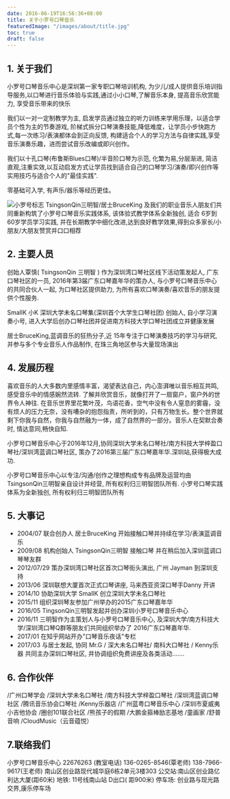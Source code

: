 ```yaml
---
date: 2016-06-19T16:56:36+08:00
title: 关于小罗号口琴音乐
featuredImage: "/images/about/title.jpg"
toc: true
draft: false
---
```



<!--more-->

## 1. 关于我们
小罗号口琴音乐中心是深圳第一家专职口琴培训机构, 为少儿/成人提供音乐培训指导服务,以口琴进行音乐体验与实践,通过小小口琴,了解音乐本身, 提高音乐欣赏能力, 享受音乐带来的快乐

我们以一对一定制教学为主, 启发学员通过独立的听力训练来学用乐理，以适合学员个性为主的节奏游戏, 阶梯式拆分口琴演奏技能,降低难度，让学员小步快跑方式,每一次练习/表演都体会到正向反馈, 构建适合个人的学习方法与自律实践,享受音乐演奏乐趣，进而尝试音乐改编或即兴创作。

我们以十孔口琴(布鲁斯Blues口琴)/半音阶口琴为示范, 化繁为易,分层渐进, 简洁直观,注重实效,以互动启发方式让学员找到适合自己的口琴学习/演奏/即兴创作等实用技巧与适合个人的"最佳实践".

零基础可入学, 有声乐/器乐等经历更佳。

<img  class="responsive-img"  src="/images/about/0001.jpg" alt="小罗号标志">
TsingsonQin三明智/居士BruceKing 及我们的职业音乐人朋友们共同重新构筑了小罗号口琴音乐实践体系, 该体验式教学体系全新独创, 适合 6岁到60岁学员学习实践, 并在长期教学中细化改进,达到良好教学效果,得到众多家长/小朋友/大朋友赞赏并口口相荐




## 2. 主要人员
 创始人覃慎( TsingsonQin 三明智 ) 作为深圳湾口琴社区线下活动策发起人, 广东口琴社区的一员, 2016年第3届广东口琴嘉年华的策办人, 与小罗号口琴音乐中心的共同合伙人一起, 为口琴社区提供助力, 为所有喜欢口琴演奏/喜欢音乐的朋友提供个性服务.

SmallK 小K 深圳大学未名口琴集(深圳首个大学生口琴社团) 创始人,  自小学习演奏小号, 进入大学后创办口琴社团并促进南方科技大学口琴社团成立并健康发展

居士BruceKing,蓝调音乐的狂热分子,近 15年专注于口琴演奏技巧的学习与研究, 并参与多个专业音乐人作品制作, 在珠三角地区参与大量现场演出

## 4. 发展历程
 喜欢音乐的人大多数内里感情丰富，渴望表达自己，内心澎湃唯以音乐相互共鸣,感受音乐中的情感婉然流转.
了解并欣赏音乐，就像打开了一扇窗户，窗户外的世界令人神往. 在音乐世界里花繁叶茂，鸟语花香，空气中没有令人窒息的雾霾，没有烦人的压力无奈，没有嘈杂的抱怨指责，所听到的，只有万物生长。整个世界就剩下你我与自然，你我与自然融为一体，成了自然界的一部分。音乐人在契默合奏时, 情达意同,畅快自知.

小罗号口琴音乐中心于2016年12月,协同深圳大学未名口琴社/南方科技大学梓盈口琴社/深圳湾蓝调口琴社区, 策办了2016第三届广东口琴嘉年华.深圳站,获得极大成功.

小罗号口琴音乐中心以专注/沟通/创作之理想构成专有品牌及运营均由TsingsonQin三明智亲自设计并经营, 所有权利归三明智团队所有. 小罗号口琴实践体系为全新独创, 所有权利归三明智团队所有


## 5. 大事记
-  2004/07 联合创办人 居士BruceKing 开始接触口琴并持续在学习/表演蓝调音乐
-  2009/08 机构创始人 TsingsonQin三明智 接触口琴 并在稍后加入深圳蓝调口琴琴友群
-  2012/07/29 策办深圳湾口琴社区首次口琴街头演出, 广州 Jayman 到深圳支持
-   2013/06  深圳联想大厦首次正式口琴讲座, 马来西亚资深口琴手Danny 开讲
-   2014/10  协助深圳大学 SmallK 创立深圳大学未名口琴社
-   2015/11  组织深圳琴友参加广州举办的2015广东口琴嘉年华
-   2016/05  TingsonQin三明智发起并创办深圳小罗号口琴音乐中心
-   2016/11  三明智作为主策划人与小罗号口琴音乐中心, 及深圳大学/南方科技大学/深圳湾口琴Q群等朋友们共同组织举办了 2016广东口琴嘉年华.
-  2017/01 在知乎网站开办"口琴音乐夜话"专栏
-  2017/03 与居士发起, 协同 Mr.G / 深大未名口琴社/ 南科大口琴社 / Kenny乐器 共同主办深圳口琴社区, 并协调组织免费讲座及各类活动.......





## 6. 合作伙伴
/广州口琴学会
/深圳大学未名口琴社
/南方科技大学梓盈口琴社
/深圳湾蓝调口琴社区
/腾讯音乐协会口琴社
/Kenny乐器店
/广州蓝粤口琴音乐中心
/深圳市夏威夷小吉他协会
/圈创101联合社区
/熊孩子的假期
/大鹏金箍棒励志基地
/童画家
/舒普音响
/CloudMusic（云音蕴悦）


## 7.联络我们

 小罗号口琴音乐中心
 22676263 (教室电话)
 136-0265-8546(覃老师)
 138-7966-9617(王老师)
 南山区创业路现代城华庭6栋2单元3楼303
 公交站:南山区创业路亿利达大厦(距60米)
 地铁: 11号线南山站 D出口( 距900米)
 停车场: 创业路与现光路交界,康乐停车场




